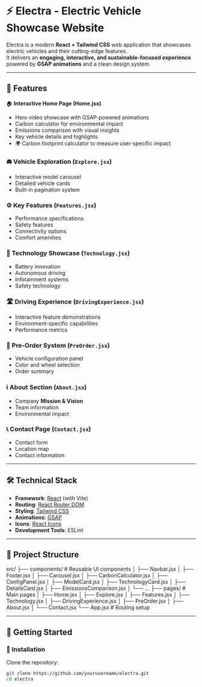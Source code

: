 # ⚡ Electra - Electric Vehicle Showcase Website  

Electra is a modern **React + Tailwind CSS** web application that showcases electric vehicles and their cutting-edge features.  
It delivers an **engaging, interactive, and sustainable-focused experience** powered by **GSAP animations** and a clean design system.  

---

## 🌟 Features  

🏠 **Interactive Home Page (Home.jsx)**
- Hero video showcase with GSAP-powered animations  
- Carbon calculator for environmental impact  
- Emissions comparison with visual insights  
- Key vehicle details and highlights  
- 🌍 Carbon footprint calculator to measure user-specific impact  
  

### 🚘 Vehicle Exploration (`Explore.jsx`)  
- Interactive model carousel  
- Detailed vehicle cards  
- Built-in pagination system  

### ⚙️ Key Features (`Features.jsx`)  
- Performance specifications  
- Safety features  
- Connectivity options  
- Comfort amenities  

### 🔋 Technology Showcase (`Technology.jsx`)  
- Battery innovation  
- Autonomous driving  
- Infotainment systems  
- Safety technology  

### 🛣️ Driving Experience (`DrivingExperience.jsx`)  
- Interactive feature demonstrations  
- Environment-specific capabilities  
- Performance metrics  

### 🛒 Pre-Order System (`PreOrder.jsx`)  
- Vehicle configuration panel  
- Color and wheel selection  
- Order summary  

### ℹ️ About Section (`About.jsx`)  
- Company **Mission & Vision**  
- Team information  
- Environmental impact  

### 📞 Contact Page (`Contact.jsx`)  
- Contact form  
- Location map  
- Contact information  

---

## 🛠️ Technical Stack  

- **Framework**: [React](https://react.dev/) (with Vite)  
- **Routing**: [React Router DOM](https://reactrouter.com/)  
- **Styling**: [Tailwind CSS](https://tailwindcss.com/)  
- **Animations**: [GSAP](https://gsap.com/)  
- **Icons**: [React Icons](https://react-icons.github.io/react-icons/)  
- **Development Tools**: ESLint  

---

## 📂 Project Structure  

src/
├── components/ # Reusable UI components
│ ├── Navbar.jsx
│ ├── Footer.jsx
│ ├── Carousel.jsx
│ ├── CarbonCalculator.jsx
│ ├── ConfigPanel.jsx
│ ├── ModelCard.jsx
│ ├── TechnologyCard.jsx
│ ├── DetailsCard.jsx
│ ├── EmissionsComparison.jsx
│ └── ...
├── pages/ # Main pages
│ ├── Home.jsx
│ ├── Explore.jsx
│ ├── Features.jsx
│ ├── Technology.jsx
│ ├── DrivingExperience.jsx
│ ├── PreOrder.jsx
│ ├── About.jsx
│ └── Contact.jsx
└── App.jsx # Routing setup


---

## 🚀 Getting Started  

### 🔧 Installation  

Clone the repository:  
```bash
git clone https://github.com/yourusername/electra.git
cd electra
